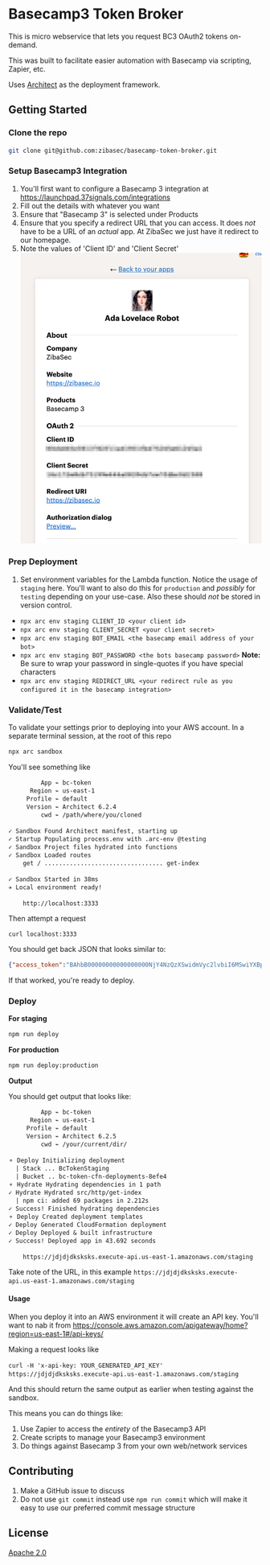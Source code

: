 # Basecamp3 Token Broker

This is micro webservice that lets you request BC3 OAuth2 tokens on-demand.

This was built to facilitate easier automation with Basecamp via scripting, Zapier, etc.

Uses [Architect](https://arc.codes/) as the deployment framework.

## Getting Started

### Clone the repo

```bash
git clone git@github.com:zibasec/basecamp-token-broker.git
```

### Setup Basecamp3 Integration

1. You'll first want to configure a Basecamp 3 integration at https://launchpad.37signals.com/integrations
  1. Fill out the details with whatever you want
  1. Ensure that "Basecamp 3" is selected under Products
  1. Ensure that you specify a redirect URL that you can access. It does _not_ have to be a URL of an _actual_ app. At ZibaSec we just have it redirect to our homepage.
1. Note the values of 'Client ID' and 'Client Secret'
    ![Screenshot of Basecamp Integration Settings](images/basecamp_config.png "Basecamp Integration Screenshot")

### Prep Deployment

1. Set environment variables for the Lambda function. Notice the usage of `staging` here. You'll want to also do this for `production` and _possibly_ for `testing` depending on your use-case. Also these should _not_ be stored in version control.
  * `npx arc env staging CLIENT_ID <your client id>`
  * `npx arc env staging CLIENT_SECRET <your client secret>`
  * `npx arc env staging BOT_EMAIL <the basecamp email address of your bot>`
  * `npx arc env staging BOT_PASSWORD <the bots basecamp password>` **Note:** Be sure to wrap your password in single-quotes if you have special characters
  * `npx arc env staging REDIRECT_URL <your redirect rule as you configured it in the basecamp integration>`

### Validate/Test

To validate your settings prior to deploying into your AWS account.
 In a separate terminal session, at the root of this repo

```bash
npx arc sandbox
```

You'll see something like

```text
         App ⌁ bc-token
      Region ⌁ us-east-1
     Profile ⌁ default
     Version ⌁ Architect 6.2.4
         cwd ⌁ /path/where/you/cloned

✓ Sandbox Found Architect manifest, starting up
✓ Startup Populating process.env with .arc-env @testing
✓ Sandbox Project files hydrated into functions
✓ Sandbox Loaded routes
    get / ................................. get-index

✓ Sandbox Started in 38ms
✈︎ Local environment ready!

    http://localhost:3333
```

Then attempt a request

```
curl localhost:3333
```

You should get back JSON that looks similar to:

```json
{"access_token":"BAhbB00000000000000000NjY4NzQzXSwidmVyc2lvbiI6MSwiYXBpX2RlYWRib2x0IjoiZWY5MTQ0Njg2NWZmYTcyNjQzYmZiYmJjMDhjYTk3YmIifQY6BkV0000000000NjY4NzQzXSuYW5vX251bWkCeQM6DW5hbm9fZ0000000000NjY4NzQzXSDoJem9uZUkiCFVUQwY7AEY=--13cdd2ab97c33fa9eeb6abd82c65e1b5f4ebddfc","expires_in":1209600,"refresh_token":"BAhbB0kiAbB7ImNsaWVudF9p0000000000NjY4NzQzXSjQ1ZTYxMjQ1YTEiLCJleHBpcmVzX2F0IjoiMjAzMC0wMy0yMFQx0000000000NjY4NzQzXSWzQxNjY4NzQzXSwidmVyc2lvbiI6MSwiYXBpX2RlYWRib2x0IjoiZWY5MTQ0Njg2NWZmYTc0000000000NjY4NzQzXShjYTk3Y0000000000NjY4NzQzXSk4ogwLarHU8JOg1uYW5vX251bWkB6DoNbmFub19kZW5pBjoNc3VibWlj0000000000NjY4NzQzXSBjsARg==--69fa11b4fa52401d72d8b41a94199e77bb6d9850"}
```

If that worked, you're ready to deploy.

### Deploy

**For staging**

```bash
npm run deploy
```

**For production**

```bash
npm run deploy:production
```

**Output**

You should get output that looks like:

```
         App ⌁ bc-token
      Region ⌁ us-east-1
     Profile ⌁ default
     Version ⌁ Architect 6.2.5
         cwd ⌁ /your/current/dir/

⚬ Deploy Initializing deployment
  | Stack ... BcTokenStaging
  | Bucket .. bc-token-cfn-deployments-8efe4
⚬ Hydrate Hydrating dependencies in 1 path
✓ Hydrate Hydrated src/http/get-index
  | npm ci: added 69 packages in 2.212s
✓ Success! Finished hydrating dependencies
⚬ Deploy Created deployment templates
✓ Deploy Generated CloudFormation deployment
✓ Deploy Deployed & built infrastructure
✓ Success! Deployed app in 43.692 seconds

    https://jdjdjdksksks.execute-api.us-east-1.amazonaws.com/staging

```

Take note of the URL, in this example `https://jdjdjdksksks.execute-api.us-east-1.amazonaws.com/staging`

#### Usage

When you deploy it into an AWS environment it will create an API key. You'll want to nab it from https://console.aws.amazon.com/apigateway/home?region=us-east-1#/api-keys/

Making a request looks like

`curl -H 'x-api-key: YOUR_GENERATED_API_KEY' https://jdjdjdksksks.execute-api.us-east-1.amazonaws.com/staging`

And this should return the same output as earlier when testing against the sandbox.

This means you can do things like:

1. Use Zapier to access the _entirety_ of the Basecamp3 API
1. Create scripts to manage your Basecamp3 environment
1. Do things against Basecamp 3 from your own web/network services

## Contributing

1. Make a GitHub issue to discuss
2. Do not use `git commit` instead use `npm run commit` which will make it easy to use our preferred commit message structure

## License

[Apache 2.0](https://choosealicense.com/licenses/apache-2.0/)